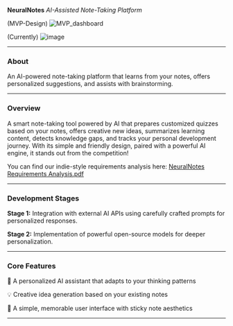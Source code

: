 **NeuralNotes**
*AI-Assisted Note-Taking Platform*

(MVP-Design)
![MVP_dashboard](https://github.com/user-attachments/assets/eae8c893-72b9-4066-b60d-87308891421c)

(Currently)
![image](https://github.com/user-attachments/assets/7df6cc40-4be2-4fdc-bee9-645f9afd94f6)

---

### **About**

An AI-powered note-taking platform that learns from your notes, offers personalized suggestions, and assists with brainstorming.

---

### **Overview**

A smart note-taking tool powered by AI that prepares customized quizzes based on your notes, offers creative new ideas, summarizes learning content, detects knowledge gaps, and tracks your personal development journey. With its simple and friendly design, paired with a powerful AI engine, it stands out from the competition!

You can find our indie-style requirements analysis here: [NeuralNotes Requirements Analysis.pdf](https://github.com/user-attachments/files/20109807/NeuralNotes.Requirements.Analysis.pdf)


---

### **Development Stages**

**Stage 1:** Integration with external AI APIs using carefully crafted prompts for personalized responses.

**Stage 2:** Implementation of powerful open-source models for deeper personalization.

---

### **Core Features**

🧠 A personalized AI assistant that adapts to your thinking patterns

💡 Creative idea generation based on your existing notes

🎯 A simple, memorable user interface with sticky note aesthetics

---


